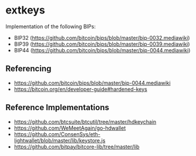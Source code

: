 # extkeys

Implementation of the following BIPs:
- BIP32 (https://github.com/bitcoin/bips/blob/master/bip-0032.mediawiki)
- BIP39 (https://github.com/bitcoin/bips/blob/master/bip-0039.mediawiki)
- BIP44 (https://github.com/bitcoin/bips/blob/master/bip-0044.mediawiki)


## Referencing
- https://github.com/bitcoin/bips/blob/master/bip-0044.mediawiki
- https://bitcoin.org/en/developer-guide#hardened-keys

## Reference Implementations
- https://github.com/btcsuite/btcutil/tree/master/hdkeychain
- https://github.com/WeMeetAgain/go-hdwallet
- https://github.com/ConsenSys/eth-lightwallet/blob/master/lib/keystore.js
- https://github.com/bitpay/bitcore-lib/tree/master/lib